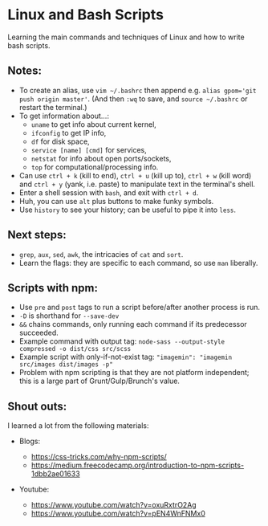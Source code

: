 # Linux and Bash Scripts
Learning the main commands and techniques of Linux and how to write bash scripts.

## Notes:
- To create an alias, use `vim ~/.bashrc` then append e.g. `alias gpom='git push origin master'`. (And then `:wq` to save, and `source ~/.bashrc` or restart the terminal.)
- To get information about...:
  - `uname` to get info about current kernel,
  - `ifconfig` to get IP info,
  - `df` for disk space,
  - `service [name] [cmd]` for services,
  - `netstat` for info about open ports/sockets,
  - `top` for computational/processing info.
- Can use `ctrl + k` (kill to end), `ctrl + u` (kill up to), `ctrl + w` (kill word) and `ctrl + y` (yank, i.e. paste) to manipulate text in the terminal's shell.
- Enter a shell session with `bash`, and exit with `ctrl + d`.
- Huh, you can use `alt` plus buttons to make funky symbols.
- Use `history` to see your history; can be useful to pipe it into `less`.

## Next steps:
- `grep`, `aux`, `sed`, `awk`, the intricacies of `cat` and `sort`.
- Learn the flags: they are specific to each command, so use `man` liberally.

## Scripts with npm:
- Use `pre` and `post` tags to run a script before/after another process is run.
- `-D` is shorthand for `--save-dev`
- `&&` chains commands, only running each command if its predecessor succeeded.
- Example command with output tag: `node-sass --output-style compressed -o dist/css src/scss`
- Example script with only-if-not-exist tag: `"imagemin": "imagemin src/images dist/images -p"`
- Problem with npm scripting is that they are not platform independent; this is a large part of Grunt/Gulp/Brunch's value.

## Shout outs:
I learned a lot from the following materials:
- Blogs:
  - https://css-tricks.com/why-npm-scripts/
  - https://medium.freecodecamp.org/introduction-to-npm-scripts-1dbb2ae01633

- Youtube:
  - https://www.youtube.com/watch?v=oxuRxtrO2Ag
  - https://www.youtube.com/watch?v=pEN4WnFNMx0
